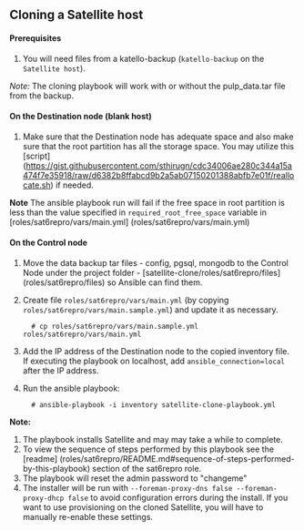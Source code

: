 ## Cloning a Satellite host

#### Prerequisites

1. You will need files from a katello-backup (`katello-backup` on the `Satellite host`).

*Note:* The cloning playbook will work with or without the pulp_data.tar file from the backup.

#### On the Destination node (blank host)

1. Make sure that the Destination node has adequate space and also make sure that the root partition has all the storage space. You may utilize this [script] (https://gist.githubusercontent.com/sthirugn/cdc34006ae280c344a15a474f7e35918/raw/d6382b8ffabcd9b2a5ab07150201388abfb7e01f/reallocate.sh) if needed.

  **Note** The ansible playbook run will fail if the free space in root partition is less than the value specified in `required_root_free_space` variable in [roles/sat6repro/vars/main.yml] (roles/sat6repro/vars/main.yml)

#### On the Control node

1. Move the data backup tar files - config, pgsql, mongodb to the Control Node  under the project folder - [satellite-clone/roles/sat6repro/files] (roles/sat6repro/files) so Ansible can find them.
2. Create file `roles/sat6repro/vars/main.yml` (by copying `roles/sat6repro/vars/main.sample.yml`) and update it as necessary.

   ```console
     # cp roles/sat6repro/vars/main.sample.yml roles/sat6repro/vars/main.yml
   ```
3. Add the IP address of the Destination node to the copied inventory file. If executing the playbook on localhost, add `ansible_connection=local` after the IP address.

4. Run the ansible playbook:

    ```console
      # ansible-playbook -i inventory satellite-clone-playbook.yml
    ```
  **Note:**

  1. The playbook installs Satellite and may may take a while to complete.
  2. To view the sequence of steps performed by this playbook see the [readme] (roles/sat6repro/README.md#sequence-of-steps-performed-by-this-playbook) section of the sat6repro role.
  3. The playbook will reset the admin password to "changeme"
  4. The installer will be run with `--foreman-proxy-dns false --foreman-proxy-dhcp false` to avoid configuration errors during the install. If you want to use provisioning on the cloned Satellite, you will have to manually re-enable these settings.


